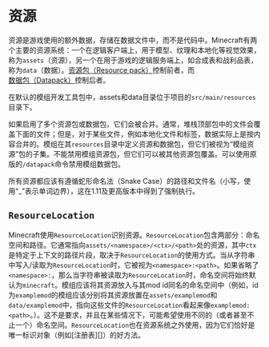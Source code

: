 资源
====

资源是游戏使用的额外数据，存储在数据文件中，而不是代码中。Minecraft有两个主要的资源系统：一个在逻辑客户端上，用于模型、纹理和本地化等视觉效果，称为`assets`（资源），另一个在用于游戏的逻辑服务端上，如合成表和战利品表，称为`data`（数据）。[资源包（Resource pack）][respack]控制前者，而[数据包（Datapack）][datapack]控制后者。

在默认的模组开发工具包中，assets和data目录位于项目的`src/main/resources`目录下。

如果启用了多个资源包或数据包，它们会被合并。通常，堆栈顶部包中的文件会覆盖下面的文件；但是，对于某些文件，例如本地化文件和标签，数据实际上是按内容合并的。模组在其`resources`目录中定义资源和数据包，但它们被视为“模组资源”包的子集。不能禁用模组资源包，但它们可以被其他资源包覆盖。可以使用原版的`/datapack`命令禁用模组数据包。

所有资源都应该有遵循蛇形命名法（Snake Case）的路径和文件名（小写，使用“_”表示单词边界），这在1.11及更高版本中得到了强制执行。

`ResourceLocation`
------------------

Minecraft使用`ResourceLocation`识别资源。`ResourceLocation`包含两部分：命名空间和路径。它通常指向`assets/<namespace>/<ctx>/<path>`处的资源，其中`ctx`是特定于上下文的路径片段，取决于`ResourceLocation`的使用方式。当从字符串中写入/读取为`ResourceLocation`时，它被视为`<namespace>:<path>`。如果省略了`<namespace>:`，那么当字符串被读取为`ResourceLocation`时，命名空间将始终默认为`minecraft`。模组应该将其资源放入与其mod id同名的命名空间中（例如，id为`examplemod`的模组应该分别将其资源放置在`assets/examplemod`和`data/examplemod`中，指向这些文件的`ResourceLocation`看起来像`examplemod:<path>`。）。这不是要求，并且在某些情况下，可能希望使用不同的（或者甚至不止一个）命名空间。`ResourceLocation`也在资源系统之外使用，因为它们恰好是唯一标识对象（例如[注册表][]）的好方法。

[respack]: ../resources/client/index.md
[datapack]: ../resources/server/index.md
[registries]: ./registries.md

